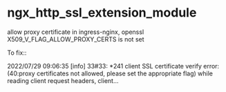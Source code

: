 # ngx_http_ssl_extension_module

allow proxy certificate in ingress-nginx, openssl X509_V_FLAG_ALLOW_PROXY_CERTS is not set

To fix::

2022/07/29 09:06:35 [info] 33#33: *241 client SSL certificate verify error: (40:proxy certificates
not allowed, please set the appropriate flag) while reading client request headers, client...


